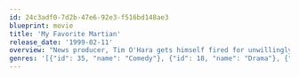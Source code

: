 ```yaml
---
id: 24c3adf0-7d2b-47e6-92e3-f516bd148ae3
blueprint: movie
title: 'My Favorite Martian'
release_date: '1999-02-11'
overview: "News producer, Tim O'Hara gets himself fired for unwillingly compromising his bosses' daughter during a live transmission. A little later, he witnesses the crashing of a small Martian spacecraft, realizing his one-time chance of delivering a story that will rock the earth. Since Tim took the original but scaled-down spaceship with him, the Martian follows him to retrieve it."
genres: '[{"id": 35, "name": "Comedy"}, {"id": 18, "name": "Drama"}, {"id": 10751, "name": "Family"}, {"id": 878, "name": "Science Fiction"}]'
---
```

